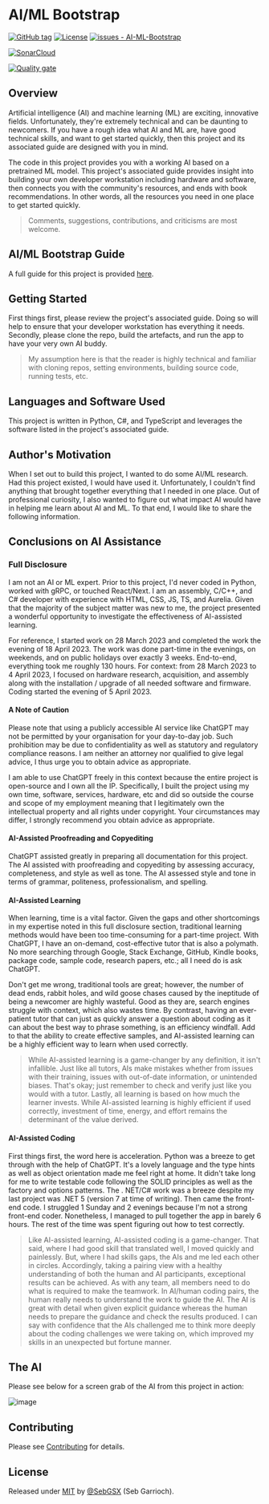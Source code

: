 # AI/ML Bootstrap

[![GitHub tag](https://img.shields.io/github/tag/SebGSX/AI-ML-Bootstrap?include_prereleases=&sort=semver&color=blue)](https://github.com/SebGSX/AI-ML-Bootstrap/releases/)
[![License](https://img.shields.io/badge/License-MIT-blue)](#license)
[![issues - AI-ML-Bootstrap](https://img.shields.io/github/issues/SebGSX/AI-ML-Bootstrap)](https://github.com/SebGSX/AI-ML-Bootstrap/issues)

[![SonarCloud](https://sonarcloud.io/images/project_badges/sonarcloud-white.svg)](https://sonarcloud.io/summary/new_code?id=SebGSX_AI-ML-Bootstrap)

[![Quality gate](https://sonarcloud.io/api/project_badges/quality_gate?project=SebGSX_AI-ML-Bootstrap)](https://sonarcloud.io/summary/new_code?id=SebGSX_AI-ML-Bootstrap)

## Overview

Artificial intelligence (AI) and machine learning (ML) are exciting, innovative fields. Unfortunately, they're 
extremely technical and can be daunting to newcomers. If you have a rough idea what AI and ML are, have good 
technical skills, and want to get started quickly, then this project and its associated guide are designed with you 
in mind.

The code in this project provides you with a working AI based on a pretrained ML model. This project's associated 
guide provides insight into building your own developer workstation including hardware and software, then connects 
you with the community's resources, and ends with book recommendations. In other words, all the resources you need 
in one place to get started quickly.

> Comments, suggestions, contributions, and criticisms are most welcome.

## AI/ML Bootstrap Guide

A full guide for this project is provided [here](/docs/ai-ml-bootstrap-guide.md).

## Getting Started

First things first, please review the project's associated guide. Doing so will help to ensure that your developer 
workstation has everything it needs. Secondly, please clone the repo, build the artefacts, and run the app to have 
your very own AI buddy.

> My assumption here is that the reader is highly technical and familiar with cloning repos, setting environments, 
> building source code, running tests, etc.

## Languages and Software Used

This project is written in Python, C#, and TypeScript and leverages the software listed in the project's associated 
guide.

## Author's Motivation

When I set out to build this project, I wanted to do some AI/ML research. Had this project existed, I would have 
used it. Unfortunately, I couldn't find anything that brought together everything that I needed in one place. Out of 
professional curiosity, I also wanted to figure out what impact AI would have in helping me learn about AI and ML. 
To that end, I would like to share the following information.

## Conclusions on AI Assistance

### Full Disclosure

I am not an AI or ML expert. Prior to this project, I'd never coded in Python, worked with gRPC, or touched 
React/Next. I am an assembly, C/C++, and C# developer with experience with HTML, CSS, JS, TS, and Aurelia. Given 
that the majority of the subject matter was new to me, the project presented a wonderful opportunity to investigate 
the effectiveness of AI-assisted learning.

For reference, I started work on 28 March 2023 and completed the work the evening of 18 April 2023. The work was 
done part-time in the evenings, on weekends, and on public holidays over exactly 3 weeks. End-to-end, everything 
took me roughly 130 hours. For context: from 28 March 2023 to 4 April 2023, I focused on hardware research, 
acquisition, and assembly along with the installation / upgrade of all needed software and firmware. Coding started 
the evening of 5 April 2023.

#### A Note of Caution

Please note that using a publicly accessible AI service like ChatGPT may not be permitted by your organisation for 
your day-to-day job. Such prohibition may be due to confidentiality as well as statutory and regulatory compliance 
reasons. I am neither an attorney nor qualified to give legal advice, I thus urge you to obtain advice as appropriate.

I am able to use ChatGPT freely in this context because the entire project is open-source and I own all the IP. 
Specifically, I built the project using my own time, software, services, hardware, etc and did so outside the course 
and scope of my employment meaning that I legitimately own the intellectual property and all rights under copyright. 
Your circumstances may differ, I strongly recommend you obtain advice as appropriate.

#### AI-Assisted Proofreading and Copyediting

ChatGPT assisted greatly in preparing all documentation for this project. The AI assisted with proofreading and 
copyediting by assessing accuracy, completeness, and style as well as tone. The AI assessed style and tone in terms 
of grammar, politeness, professionalism, and spelling.

#### AI-Assisted Learning

When learning, time is a vital factor. Given the gaps and other shortcomings in my expertise noted in this full 
disclosure section, traditional learning methods would have been too time-consuming for a part-time project. With 
ChatGPT, I have an on-demand, cost-effective tutor that is also a polymath. No more searching through Google, Stack 
Exchange, GitHub, Kindle books, package code, sample code, research papers, etc.; all I need do is ask ChatGPT.

Don't get me wrong, traditional tools are great; however, the number of dead ends, rabbit holes, and wild goose 
chases caused by the ineptitude of being a newcomer are highly wasteful. Good as they are, search engines struggle 
with context, which also wastes time. By contrast, having an ever-patient tutor that can just as quickly answer a 
question about coding as it can about the best way to phrase something, is an efficiency windfall. Add to that the 
ability to create effective samples, and AI-assisted learning can be a highly efficient way to learn when used 
correctly.

> While AI-assisted learning is a game-changer by any definition, it isn't infallible. Just like all tutors, AIs 
> make mistakes whether from issues with their training, issues with out-of-date information, or unintended biases. 
> That's okay; just remember to check and verify just like you would with a tutor. Lastly, all learning is based on 
> how much the learner invests. While AI-assisted learning is highly efficient if used correctly, investment of time,
> energy, and effort remains the determinant of the value derived.

#### AI-Assisted Coding

First things first, the word here is acceleration. Python was a breeze to get through with the help of ChatGPT. It's 
a lovely language and the type hints as well as object orientation made me feel right at home. It didn't take long 
for me to write testable code following the SOLID principles as well as the factory and options patterns. The .
NET/C# work was a breeze despite my last project was .NET 5 (version 7 at time of writing). Then came the front-end 
code. I struggled 1 Sunday and 2 evenings because I'm not a strong front-end coder. Nonetheless, I managed to pull 
together the app in barely 6 hours. The rest of the time was spent figuring out how to test correctly.

> Like AI-assisted learning, AI-assisted coding is a game-changer. That said, where I had good skill that translated 
> well, I moved quickly and painlessly. But, where I had skills gaps, the AIs and me led each other in circles. 
> Accordingly, taking a pairing view with a healthy understanding of both the human and AI participants, exceptional 
> results can be achieved. As with any team, all members need to do what is required to make the teamwork. In 
> AI/human coding pairs, the human really needs to understand the work to guide the AI. The AI is great with detail 
> when given explicit guidance whereas the human needs to prepare the guidance and check the results produced. I can 
> say with confidence that the AIs challenged me to think more deeply about the coding challenges we were taking on, 
> which improved my skills in an unexpected but fortune manner.

## The AI

Please see below for a screen grab of the AI from this project in action:

![image](https://user-images.githubusercontent.com/127726983/232884725-b9f1de29-bcee-479a-a72f-7ff33fb2a408.png)

## Contributing

Please see [Contributing](/CONTRIBUTING.md) for details.

## License

Released under [MIT](/LICENSE) by [@SebGSX](https://github.com/SebGSX) (Seb Garrioch).
